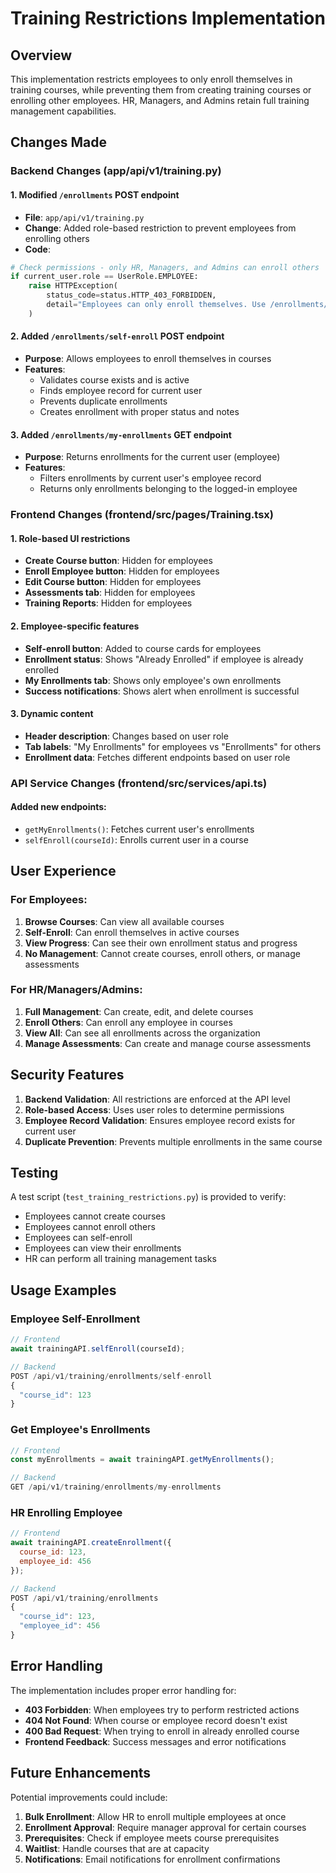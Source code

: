 # Training Restrictions Implementation

## Overview
This implementation restricts employees to only enroll themselves in training courses, while preventing them from creating training courses or enrolling other employees. HR, Managers, and Admins retain full training management capabilities.

## Changes Made

### Backend Changes (app/api/v1/training.py)

#### 1. Modified `/enrollments` POST endpoint
- **File**: `app/api/v1/training.py`
- **Change**: Added role-based restriction to prevent employees from enrolling others
- **Code**: 
```python
# Check permissions - only HR, Managers, and Admins can enroll others
if current_user.role == UserRole.EMPLOYEE:
    raise HTTPException(
        status_code=status.HTTP_403_FORBIDDEN,
        detail="Employees can only enroll themselves. Use /enrollments/self-enroll endpoint."
    )
```

#### 2. Added `/enrollments/self-enroll` POST endpoint
- **Purpose**: Allows employees to enroll themselves in courses
- **Features**:
  - Validates course exists and is active
  - Finds employee record for current user
  - Prevents duplicate enrollments
  - Creates enrollment with proper status and notes

#### 3. Added `/enrollments/my-enrollments` GET endpoint
- **Purpose**: Returns enrollments for the current user (employee)
- **Features**:
  - Filters enrollments by current user's employee record
  - Returns only enrollments belonging to the logged-in employee

### Frontend Changes (frontend/src/pages/Training.tsx)

#### 1. Role-based UI restrictions
- **Create Course button**: Hidden for employees
- **Enroll Employee button**: Hidden for employees
- **Edit Course button**: Hidden for employees
- **Assessments tab**: Hidden for employees
- **Training Reports**: Hidden for employees

#### 2. Employee-specific features
- **Self-enroll button**: Added to course cards for employees
- **Enrollment status**: Shows "Already Enrolled" if employee is already enrolled
- **My Enrollments tab**: Shows only employee's own enrollments
- **Success notifications**: Shows alert when enrollment is successful

#### 3. Dynamic content
- **Header description**: Changes based on user role
- **Tab labels**: "My Enrollments" for employees vs "Enrollments" for others
- **Enrollment data**: Fetches different endpoints based on user role

### API Service Changes (frontend/src/services/api.ts)

#### Added new endpoints:
- `getMyEnrollments()`: Fetches current user's enrollments
- `selfEnroll(courseId)`: Enrolls current user in a course

## User Experience

### For Employees:
1. **Browse Courses**: Can view all available courses
2. **Self-Enroll**: Can enroll themselves in active courses
3. **View Progress**: Can see their own enrollment status and progress
4. **No Management**: Cannot create courses, enroll others, or manage assessments

### For HR/Managers/Admins:
1. **Full Management**: Can create, edit, and delete courses
2. **Enroll Others**: Can enroll any employee in courses
3. **View All**: Can see all enrollments across the organization
4. **Manage Assessments**: Can create and manage course assessments

## Security Features

1. **Backend Validation**: All restrictions are enforced at the API level
2. **Role-based Access**: Uses user roles to determine permissions
3. **Employee Record Validation**: Ensures employee record exists for current user
4. **Duplicate Prevention**: Prevents multiple enrollments in the same course

## Testing

A test script (`test_training_restrictions.py`) is provided to verify:
- Employees cannot create courses
- Employees cannot enroll others
- Employees can self-enroll
- Employees can view their enrollments
- HR can perform all training management tasks

## Usage Examples

### Employee Self-Enrollment
```javascript
// Frontend
await trainingAPI.selfEnroll(courseId);

// Backend
POST /api/v1/training/enrollments/self-enroll
{
  "course_id": 123
}
```

### Get Employee's Enrollments
```javascript
// Frontend
const myEnrollments = await trainingAPI.getMyEnrollments();

// Backend
GET /api/v1/training/enrollments/my-enrollments
```

### HR Enrolling Employee
```javascript
// Frontend
await trainingAPI.createEnrollment({
  course_id: 123,
  employee_id: 456
});

// Backend
POST /api/v1/training/enrollments
{
  "course_id": 123,
  "employee_id": 456
}
```

## Error Handling

The implementation includes proper error handling for:
- **403 Forbidden**: When employees try to perform restricted actions
- **404 Not Found**: When course or employee record doesn't exist
- **400 Bad Request**: When trying to enroll in already enrolled course
- **Frontend Feedback**: Success messages and error notifications

## Future Enhancements

Potential improvements could include:
1. **Bulk Enrollment**: Allow HR to enroll multiple employees at once
2. **Enrollment Approval**: Require manager approval for certain courses
3. **Prerequisites**: Check if employee meets course prerequisites
4. **Waitlist**: Handle courses that are at capacity
5. **Notifications**: Email notifications for enrollment confirmations
